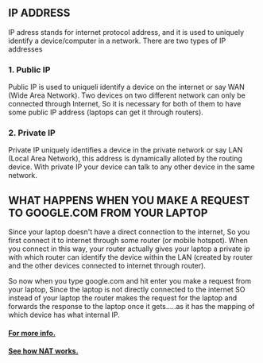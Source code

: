 ## IP ADDRESS

IP adress stands for internet protocol address, and it is used to uniquely identify a device/computer in a network. There are two types of IP addresses

### 1. Public IP

Public IP is used to uniqueli identify a device on the internet or say WAN (Wide Area Network).
Two devices on two different network can only be connected through Internet, So it is necessary for both of them to have some public IP address (laptops can get it through routers).

### 2. Private IP

Private IP uniquely identifies a device in the private network or say LAN (Local Area Network), this address is dynamically alloted by the routing device. With private IP your device can talk to any other device in the same network.

## WHAT HAPPENS WHEN YOU MAKE A REQUEST TO GOOGLE.COM FROM YOUR LAPTOP

Since your laptop doesn't have a direct connection to the internet, So you first connect it to internet through some router (or mobile hotspot). When you connect in this way, your router actually gives your laptop a private ip with which router can identify the device within the LAN (created by router and the other devices connected to internet through router).

So now when you type google.com and hit enter you make a request from your laptop, Since the laptop is not directly connected to the internet SO instead of your laptop the router makes the request for the laptop and forwards the response to the laptop once it gets.....as it has the mapping of which device has what internal IP.

#### [For more info.]("https://www.youtube.com/watch?v=92b-jjBURkw&ab_channel=HusseinNasser")

#### [See how NAT works.]("https://www.youtube.com/watch?v=RG97rvw1eUo&ab_channel=HusseinNasser")
